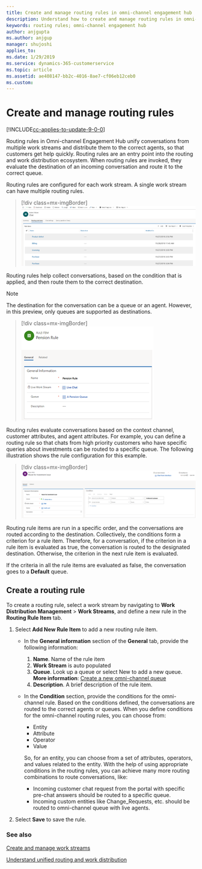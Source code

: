 ```yaml
---
title: Create and manage routing rules in omni-channel engagement hub | MicrosoftDocs
description: Understand how to create and manage routing rules in omni-channel engagement hub
keywords: routing rules; omni-channel engagement hub
author: anjgupta
ms.author: anjgup
manager: shujoshi
applies_to: 
ms.date: 1/29/2019
ms.service: dynamics-365-customerservice
ms.topic: article
ms.assetid: ae408147-bb2c-4016-8ae7-cf06eb12ceb0
ms.custom: 
---
```

# Create and manage routing rules

[!INCLUDE[cc-applies-to-update-9-0-0](../../includes/cc_applies_to_update_9_0_0.md)]

Routing rules in Omni-channel Engagement Hub unify conversations from multiple work streams and distribute them to the correct agents, so that customers get help quickly. Routing rules are an entry point into the routing and work distribution ecosystem. When routing rules are invoked, they evaluate the destination of an incoming conversation and route it to the correct queue.

Routing rules are configured for each work stream. A single work stream can have multiple routing rules.

> [!div class=mx-imgBorder] 
> ![Routing rules](../media/oc-routing-rules.png)

Routing rules help collect conversations, based on the condition that is applied, and then route them to the correct destination.

> [!NOTE]
> The destination for the conversation can be a queue or an agent. However, in this preview, only queues are supported as destinations.

> [!div class=mx-imgBorder]
> ![Rule destination](../media/oc-rule-destination.png)

Routing rules evaluate conversations based on the context channel, customer attributes, and agent attributes. For example, you can define a routing rule so that chats from high priority customers who have specific queries about investments can be routed to a specific queue. The following illustration shows the rule configuration for this example.

> [!div class=mx-imgBorder]
> ![Configured rule](../media/configured-rule.png)

Routing rule items are run in a specific order, and the conversations are routed according to the destination. Collectively, the conditions form a criterion for a rule item. Therefore, for a conversation, if the criterion in a rule item is evaluated as true, the conversation is routed to the designated destination. Otherwise, the criterion in the next rule item is evaluated. 

If the criteria in all the rule items are evaluated as false, the conversation goes to a **Default** queue.

## Create a routing rule
To create a routing rule, select a work stream by navigating to **Work Distribution Management** > **Work Streams**, and define a new rule in the **Routing Rule Item** tab.

1. Select **Add New Rule Item** to add a new routing rule item.  
    - In the **General information** section of the **General** tab, provide the following information: 
      1. **Name**. Name of the rule item
      2. **Work Stream** is auto populated
      3. **Queue**. Look up a queue or select New to add a new queue. </br> **More information**: [Create a new omni-channel queue](queues-omni-channel.md#create-a-new-omni-channel-queue)
      4. **Description**. A brief description of the rule item.
              
    - In the **Condition** section, provide the conditions for the omni-channel rule. Based on the conditions defined, the conversations are routed to the correct agents or queues. When you define conditions for the omni-channel routing rules, you can choose from:
        - Entity
        - Attribute
        - Operator
        - Value

       So, for an entity, you can choose from a set of attributes, operators, and values related to the entity. 
       With the help of using appropriate conditions in the routing rules, you can achieve many more routing combinations to route conversations, like:
         - Incoming customer chat request from the portal with specific pre-chat answers should be routed to a specific queue.
         - Incoming custom entities like Change_Requests, etc. should be routed to omni-channel queue with live agents.

2. Select **Save** to save the rule.

### See also

[Create and manage work streams](work-streams.md)

[Understand unified routing and work distribution](unified-routing-work-distribution.md)
